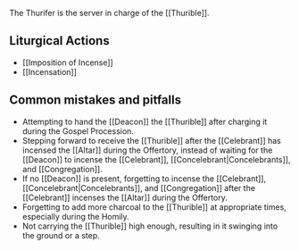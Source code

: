 The Thurifer is the server in charge of the [[Thurible]].

## Liturgical Actions
- [[Imposition of Incense]]
- [[Incensation]]

## Common mistakes and pitfalls
- Attempting to hand the [[Deacon]] the [[Thurible]] after charging it during the Gospel Procession.
- Stepping forward to receive the [[Thurible]] after the [[Celebrant]] has incensed the [[Altar]] during the Offertory, instead of waiting for the [[Deacon]] to incense the [[Celebrant]], [[Concelebrant|Concelebrants]], and [[Congregation]].
- If no [[Deacon]] is present, forgetting to incense the [[Celebrant]], [[Concelebrant|Concelebrants]], and [[Congregation]] after the [[Celebrant]] incenses the [[Altar]] during the Offertory.
- Forgetting to add more charcoal to the [[Thurible]] at appropriate times, especially during the Homily.
- Not carrying the [[Thurible]] high enough, resulting in it swinging into the ground or a step.